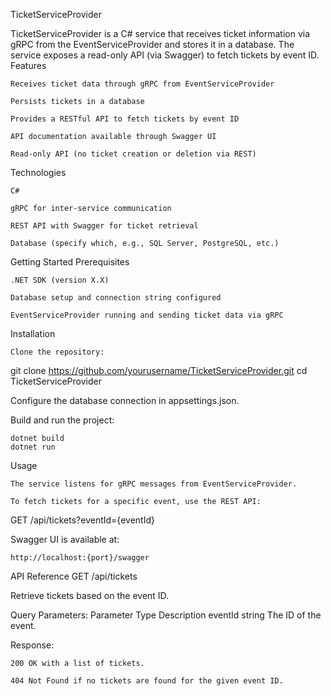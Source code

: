 TicketServiceProvider

TicketServiceProvider is a C# service that receives ticket information via gRPC from the EventServiceProvider and stores it in a database. The service exposes a read-only API (via Swagger) to fetch tickets by event ID.
Features

    Receives ticket data through gRPC from EventServiceProvider

    Persists tickets in a database

    Provides a RESTful API to fetch tickets by event ID

    API documentation available through Swagger UI

    Read-only API (no ticket creation or deletion via REST)

Technologies

    C#

    gRPC for inter-service communication

    REST API with Swagger for ticket retrieval

    Database (specify which, e.g., SQL Server, PostgreSQL, etc.)

Getting Started
Prerequisites

    .NET SDK (version X.X)

    Database setup and connection string configured

    EventServiceProvider running and sending ticket data via gRPC

Installation

    Clone the repository:

git clone https://github.com/yourusername/TicketServiceProvider.git
cd TicketServiceProvider

Configure the database connection in appsettings.json.

Build and run the project:

    dotnet build
    dotnet run

Usage

    The service listens for gRPC messages from EventServiceProvider.

    To fetch tickets for a specific event, use the REST API:

GET /api/tickets?eventId={eventId}

Swagger UI is available at:

    http://localhost:{port}/swagger

API Reference
GET /api/tickets

Retrieve tickets based on the event ID.

Query Parameters:
Parameter	Type	Description
eventId	string	The ID of the event.

Response:

    200 OK with a list of tickets.

    404 Not Found if no tickets are found for the given event ID.
